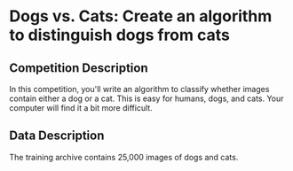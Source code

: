 # Dogs vs. Cats: Create an algorithm to distinguish dogs from cats

## Competition Description
In this competition, you'll write an algorithm to classify whether images contain either a dog or a cat.  This is easy for humans, dogs, and cats. Your computer will find it a bit more difficult.

## Data Description
The training archive contains 25,000 images of dogs and cats.